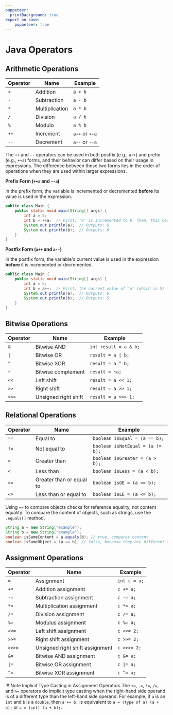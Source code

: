 ```yaml
---
puppeteer:
  printBackground: true
export_on_save:
    puppeteer: true
---
```


# Java Operators

## Arithmetic Operations

| Operator | Name           | Example        |
| -------- | -------------- | -------------- |
| `+`      | Addition       | `a + b`        |
| `-`      | Subtraction    | `a - b`        |
| `*`      | Multiplication | `a * b`        |
| `/`      | Division       | `a / b`        |
| `%`      | Modulo         | `a % b`        |
| `++`     | Increment      | `a++` or `++a` |
| `--`     | Decrement      | `a--` or `--a` |

The `++` and `--` operators can be used in both postfix (e.g., `a++`) and prefix (e.g., `++a`) forms, and their behavior can differ based on their usage in expressions. The difference between these two forms lies in the order of operations when they are used within larger expressions.

**Prefix Form (`++a` and `--a`)**

In the prefix form, the variable is incremented or decremented **before** its value is used in the expression.

```java
public class Main {
    public static void main(String[] args) {
        int a = 5;
        int b = ++a;  // First, 'a' is incremented to 6. Then, this new value is assigned to 'b'.
        System.out.println(a);  // Outputs: 6
        System.out.println(b);  // Outputs: 6
    }
}
```

**Postfix Form (`a++` and `a--`)**

In the postfix form, the variable's current value is used in the expression **before** it is incremented or decremented.

```java
public class Main {
    public static void main(String[] args) {
        int a = 5;
        int b = a++;  // First, the current value of 'a' (which is 5) is assigned to 'b'. Then, 'a' is incremented to 6.
        System.out.println(a);  // Outputs: 6
        System.out.println(b);  // Outputs: 5
    }
}
```

## Bitwise Operations
<!-- an exception that the formatter doesn't format this table -->
<!-- markdownlint-disable MD013 -->
| Operator | Name                 | Example               |
| -------- | -------------------- | --------------------- |
| `&`      | Bitwise AND          | `int result = a & b;` |
| `\|`     | Bitwise OR           | `result = a \| b;`    |
| `^`      | Bitwise XOR          | `result = a ^ b;`     |
| `~`      | Bitwise complement   | `result = ~a;`        |
| `<<`     | Left shift           | `result = a << 1;`    |
| `>>`     | Right shift          | `result = a >> 1;`    |
| `>>>`    | Unsigned right shift | `result = a >>> 1;`   |

## Relational Operations

| Operator | Name                     | Example                          |
| -------- | ------------------------ | -------------------------------- |
| `==`     | Equal to                 | `boolean isEqual = (a == b);`    |
| `!=`     | Not equal to             | `boolean isNotEqual = (a != b);` |
| `>`      | Greater than             | `boolean isGreater = (a > b);`   |
| `<`      | Less than                | `boolean isLess = (a < b);`      |
| `>=`     | Greater than or equal to | `boolean isGE = (a >= b);`       |
| `<=`     | Less than or equal to    | `boolean isLE = (a <= b);`       |

Using `==` to compare objects checks for reference equality, not content equality. To compare the content of objects, such as strings, use the `.equals()` method.

```java
String a = new String("example");
String b = new String("example");
boolean isSameContent = a.equals(b); // true, compares content
boolean isSameObject = (a == b); // false, because they are different objects in memory
```

## Assignment Operations
<!-- markdownlint-disable MD013 -->
| Operator | Name                            | Example      |
| -------- | ------------------------------- | ------------ |
| `=`      | Assignment                      | `int c = a;` |
| `+=`     | Addition assignment             | `c += a;`    |
| `-=`     | Subtraction assignment          | `c -= a;`    |
| `*=`     | Multiplication assignment       | `c *= a;`    |
| `/=`     | Division assignment             | `c /= a;`    |
| `%=`     | Modulus assignment              | `c %= a;`    |
| `<<=`    | Left shift assignment           | `c <<= 2;`   |
| `>>=`    | Right shift assignment          | `c >>= 2;`   |
| `>>>=`   | Unsigned right shift assignment | `c >>>= 2;`  |
| `&=`     | Bitwise AND assignment          | `c &= a;`    |
| `\|=`    | Bitwise OR assignment           | `c \|= a;`   |
| `^=`     | Bitwise XOR assignment          | `c ^= a;`    |

!!! Note Implicit Type Casting in Assignment Operators
    The `+=`, `-=`, `*=`, `/=`, and `%=` operators do implicit type casting when the right-hand side operand is of a different type than the left-hand side operand. For example, if `a` is an `int` and `b` is a `double`, then `a += b;` is equivalent to `a = (type of a) (a + b);` or `a = (int) (a + b);`.
